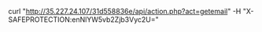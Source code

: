 curl "http://35.227.24.107/31d558836e/api/action.php?act=getemail" -H "X-SAFEPROTECTION:enNlYW5vb2Zjb3Vyc2U="
